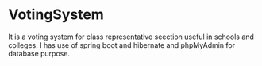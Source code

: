 # VotingSystem

It is a voting system for class representative seection useful in schools and colleges. I has use of spring boot and hibernate and phpMyAdmin for database purpose.
